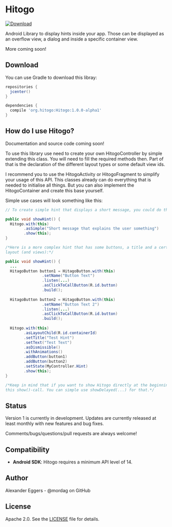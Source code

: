 Hitogo
=====

[![Download](https://api.bintray.com/packages/mordag/Hitogo/Hitogo/images/download.svg) ](https://bintray.com/mordag/Hitogo/Hitogo/_latestVersion)

Android Library to display hints inside your app. Those can be displayed as an overflow view, a dialog and inside a specific container view.

More coming soon!

Download
--------
You can use Gradle to download this libray:

```gradle
repositories {
  jcenter()
}

dependencies {
  compile 'org.hitogo:Hitogo:1.0.0-alpha1'
}
```

How do I use Hitogo?
-------------------
Documentation and source code coming soon!

To use this library use need to create your own HitogoController by simple extending this class. You will need to fill the required methods then. Part of that is the declaration of the different layout types or some default view ids.

I recommend you to use the HitogoActivity or HitogoFragment to simplify your usage of this API. This classes already can do everything that is needed to initialise all things. But you can also implement the HitogoContainer and create this base yourself.

Simple use cases will look something like this:

```java
// To create simple hint that displays a short message, you could do this :

public void showHint() {
  Hitogo.with(this)
        .asSimple("Short message that explains the user something")
        .show(this);
}

/*Here is a more complex hint that has some buttons, a title and a certain state for the 
layout (and views):*/

public void showHint() {
  ...
  HitagoButton button1 = HitagoButton.with(this)
                .setName("Button Text")
                .listen(...)
                .asClickToCallButton(R.id.button)
                .build();
                
  HitagoButton button2 = HitagoButton.with(this)
                .setName("Button Text 2")
                .listen(...)
                .asClickToCallButton(R.id.button)
                .build();
  
  Hitogo.with(this)
        .asLayoutChild(R.id.containerId)
        .setTitle("Test Hint")
        .setText("Test Text")
        .asDismissible()
        .withAnimations()
        .addButton(button1)
        .addButton(button2)
        .setState(MyController.Hint)
        .show(this);
}

/*Keep in mind that if you want to show Hitogo directly at the beginning, you need to delay 
this show()-call. You can simple use showDelayed(...) for that.*/
```

Status
------
Version 1 is currently in development. Updates are currently released at least monthly with new features and bug fixes.

Comments/bugs/questions/pull requests are always welcome!

Compatibility
-------------

 * **Android SDK**: Hitogo requires a minimum API level of 14.

Author
------
Alexander Eggers - @mordag on GitHub

License
-------
Apache 2.0. See the [LICENSE][1] file for details.


[1]: https://github.com/Mordag/hitogo/blob/master/LICENSE
